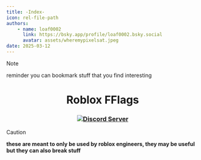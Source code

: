 ```yaml
---
title: -Index-
icon: rel-file-path
authors:
    - name: loaf0002
      link: https://bsky.app/profile/loaf0002.bsky.social
      avatar: assets/wheremypixelsat.jpeg
date: 2025-03-12
---
```


> [!NOTE]
> reminder you can bookmark stuff that you find interesting

<h1 align="center">Roblox FFlags</h1>

<div align="center">

<h3 align="center">
    <a href="https://discord.gg/aRfvVfYk8q">
        <img alt="Discord Server" src="https://img.shields.io/discord/1309235536602468452?style=flat&logo=discord&logoColor=white&label=discord&color=4d3dff">
    </a>
</h3>

</div>

> [!CAUTION]
> **these are meant to only be used by roblox engineers, they may be useful but they can also break stuff**